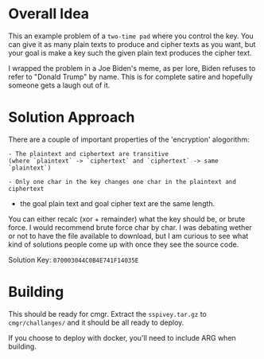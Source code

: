 # Overall Idea
This an example problem of a `two-time pad` where you control the key. You can
give it as many plain texts to produce and cipher texts as you want, but your
goal is make a key such the given plain text produces the cipher text.

I wrapped the problem in a Joe Biden's meme, as per lore, Biden refuses to refer
to "Donald Trump" by name. This is for complete satire and hopefully someone
gets a laugh out of it.

# Solution Approach
There are a couple of important properties of the 'encryption' alogorithm:

    - The plaintext and ciphertext are transitive 
    (where `plaintext` -> `ciphertext` and `ciphertext` -> same `plaintext`)

    - Only one char in the key changes one char in the plaintext and ciphertext
- the goal plain text and goal cipher text are the same length.

You can either recalc (xor + remainder) what the key should be, or brute force. 
I would recommend brute force char by char. I was debating wether or not to 
have the file available to download, but I am curious to see what kind of 
solutions people come up with once they see the source code.

Solution Key: `070003044C0B4E741F14035E`

# Building

This should be ready for cmgr. Extract the `sspivey.tar.gz` to `cmgr/challanges/`
and it should be all ready to deploy.

If you choose to deploy with docker, you'll need to include ARG when building.